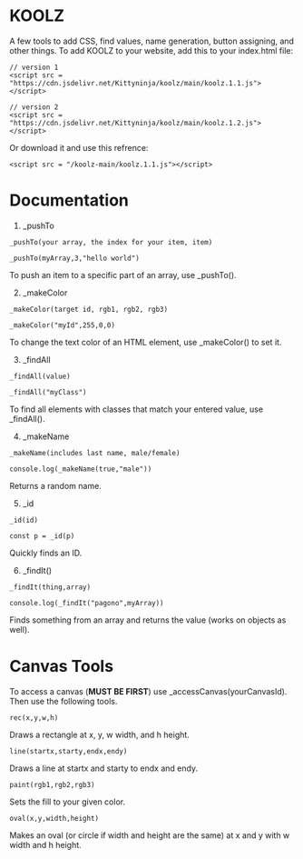 # KOOLZ

A few tools to add CSS, find values, name generation, button assigning, and other things. 
To add KOOLZ to your website, add this to your index.html file:

```
// version 1
<script src = "https://cdn.jsdelivr.net/Kittyninja/koolz/main/koolz.1.1.js"></script>

// version 2
<script src = "https://cdn.jsdelivr.net/Kittyninja/koolz/main/koolz.1.2.js"></script>
```

Or download it and use this refrence:
```
<script src = "/koolz-main/koolz.1.1.js"></script>
```

# Documentation


1. _pushTo
```
_pushTo(your array, the index for your item, item)

_pushTo(myArray,3,"hello world")
```
To push an item to a specific part of an array, use _pushTo().

2. _makeColor
```
_makeColor(target id, rgb1, rgb2, rgb3)

_makeColor("myId",255,0,0)
```

To change the text color of an HTML element, use _makeColor() to set it.

3. _findAll
```
_findAll(value)

_findAll("myClass")
```

To find all elements with classes that match your entered value, use _findAll().

4. _makeName

```
_makeName(includes last name, male/female)

console.log(_makeName(true,"male"))
```
Returns a random name.

5. _id

```
_id(id)

const p = _id(p)
```
Quickly finds an ID.

6. _findIt()

```
_findIt(thing,array)

console.log(_findIt("pagono",myArray))
```
Finds something from an array and returns the value (works on objects as well).

# Canvas Tools

To access a canvas (**MUST BE FIRST**) use _accessCanvas(yourCanvasId).
Then use the following tools.

```
rec(x,y,w,h)
```
Draws a rectangle at x, y, w width, and h height.

```
line(startx,starty,endx,endy)
```
Draws a line at startx and starty to endx and endy.

```
paint(rgb1,rgb2,rgb3)
```
Sets the fill to your given color.

```
oval(x,y,width,height)
```
Makes an oval (or circle if width and height are the same) at x and y with w width and h height.



